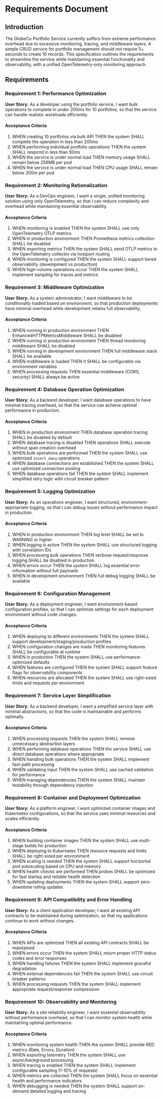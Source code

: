# Requirements Document

## Introduction

The GlobeCo Portfolio Service currently suffers from extreme performance overhead due to excessive monitoring, tracing, and middleware layers. A simple CRUD service for portfolio management should not require 5+ seconds to create 10 records. This specification outlines the requirements to streamline the service while maintaining essential functionality and observability, with a unified OpenTelemetry-only monitoring approach.

## Requirements

### Requirement 1: Performance Optimization

**User Story:** As a developer using the portfolio service, I want bulk operations to complete in under 200ms for 10 portfolios, so that the service can handle realistic workloads efficiently.

#### Acceptance Criteria

1. WHEN creating 10 portfolios via bulk API THEN the system SHALL complete the operation in less than 200ms
2. WHEN performing individual portfolio operations THEN the system SHALL respond in less than 50ms
3. WHEN the service is under normal load THEN memory usage SHALL remain below 256MB per pod
4. WHEN the service is under normal load THEN CPU usage SHALL remain below 200m per pod

### Requirement 2: Monitoring Rationalization

**User Story:** As a DevOps engineer, I want a single, unified monitoring solution using only OpenTelemetry, so that I can reduce complexity and overhead while maintaining essential observability.

#### Acceptance Criteria

1. WHEN monitoring is enabled THEN the system SHALL use only OpenTelemetry OTLP metrics
2. WHEN in production environment THEN Prometheus metrics collection SHALL be disabled
3. WHEN exporting metrics THEN the system SHALL send OTLP metrics to the OpenTelemetry collector via hostport routing
4. WHEN monitoring is configured THEN the system SHALL support tiered observability (development vs production)
5. WHEN high-volume operations occur THEN the system SHALL implement sampling for traces and metrics

### Requirement 3: Middleware Optimization

**User Story:** As a system administrator, I want middleware to be conditionally loaded based on environment, so that production deployments have minimal overhead while development retains full observability.

#### Acceptance Criteria

1. WHEN running in production environment THEN EnhancedHTTPMetricsMiddleware SHALL be disabled
2. WHEN running in production environment THEN thread monitoring middleware SHALL be disabled
3. WHEN running in development environment THEN full middleware stack SHALL be available
4. WHEN middleware is loaded THEN it SHALL be configurable via environment variables
5. WHEN processing requests THEN essential middleware (CORS, security) SHALL always be active

### Requirement 4: Database Operation Optimization

**User Story:** As a backend developer, I want database operations to have minimal tracing overhead, so that the service can achieve optimal performance in production.

#### Acceptance Criteria

1. WHEN in production environment THEN database operation tracing SHALL be disabled by default
2. WHEN database tracing is disabled THEN operations SHALL execute without span creation overhead
3. WHEN bulk operations are performed THEN the system SHALL use optimized `insert_many` operations
4. WHEN database connections are established THEN the system SHALL use optimized connection pooling
5. WHEN database operations fail THEN the system SHALL implement simplified retry logic with circuit breaker pattern

### Requirement 5: Logging Optimization

**User Story:** As an operations engineer, I want structured, environment-appropriate logging, so that I can debug issues without performance impact in production.

#### Acceptance Criteria

1. WHEN in production environment THEN log level SHALL be set to WARNING or higher
2. WHEN logging is active THEN the system SHALL use structured logging with correlation IDs
3. WHEN processing bulk operations THEN verbose request/response logging SHALL be disabled in production
4. WHEN errors occur THEN the system SHALL log essential error information without full payloads
5. WHEN in development environment THEN full debug logging SHALL be available

### Requirement 6: Configuration Management

**User Story:** As a deployment engineer, I want environment-based configuration profiles, so that I can optimize settings for each deployment environment without code changes.

#### Acceptance Criteria

1. WHEN deploying to different environments THEN the system SHALL support development/staging/production profiles
2. WHEN configuration changes are made THEN monitoring features SHALL be configurable at runtime
3. WHEN in production THEN the system SHALL use performance-optimized defaults
4. WHEN features are configured THEN the system SHALL support feature flags for observability components
5. WHEN resources are allocated THEN the system SHALL use right-sized limits and requests per environment

### Requirement 7: Service Layer Simplification

**User Story:** As a backend developer, I want a simplified service layer with minimal abstractions, so that the code is maintainable and performs optimally.

#### Acceptance Criteria

1. WHEN processing requests THEN the system SHALL remove unnecessary abstraction layers
2. WHEN performing database operations THEN the service SHALL use direct database operations where appropriate
3. WHEN handling bulk operations THEN the system SHALL implement fast-path processing
4. WHEN validating input THEN the system SHALL use cached validation for performance
5. WHEN managing dependencies THEN the system SHALL maintain testability through dependency injection

### Requirement 8: Container and Deployment Optimization

**User Story:** As a platform engineer, I want optimized container images and Kubernetes configurations, so that the service uses minimal resources and scales efficiently.

#### Acceptance Criteria

1. WHEN building container images THEN the system SHALL use multi-stage builds for production
2. WHEN deploying to Kubernetes THEN resource requests and limits SHALL be right-sized per environment
3. WHEN scaling is needed THEN the system SHALL support horizontal pod autoscaling based on CPU and memory
4. WHEN health checks are performed THEN probes SHALL be optimized for fast startup and reliable health detection
5. WHEN updating deployments THEN the system SHALL support zero-downtime rolling updates

### Requirement 9: API Compatibility and Error Handling

**User Story:** As a client application developer, I want all existing API contracts to be maintained during optimization, so that my applications continue to work without changes.

#### Acceptance Criteria

1. WHEN APIs are optimized THEN all existing API contracts SHALL be maintained
2. WHEN errors occur THEN the system SHALL return proper HTTP status codes and error responses
3. WHEN handling failures THEN the system SHALL implement graceful degradation
4. WHEN external dependencies fail THEN the system SHALL use circuit breaker patterns
5. WHEN processing requests THEN the system SHALL implement appropriate request/response compression

### Requirement 10: Observability and Monitoring

**User Story:** As a site reliability engineer, I want essential observability without performance overhead, so that I can monitor system health while maintaining optimal performance.

#### Acceptance Criteria

1. WHEN monitoring system health THEN the system SHALL provide RED metrics (Rate, Errors, Duration)
2. WHEN exporting telemetry THEN the system SHALL use async/background processing
3. WHEN tracing is enabled THEN the system SHALL implement configurable sampling (1-10% of requests)
4. WHEN metrics are collected THEN the system SHALL focus on essential health and performance indicators
5. WHEN debugging is needed THEN the system SHALL support on-demand detailed logging and tracing
